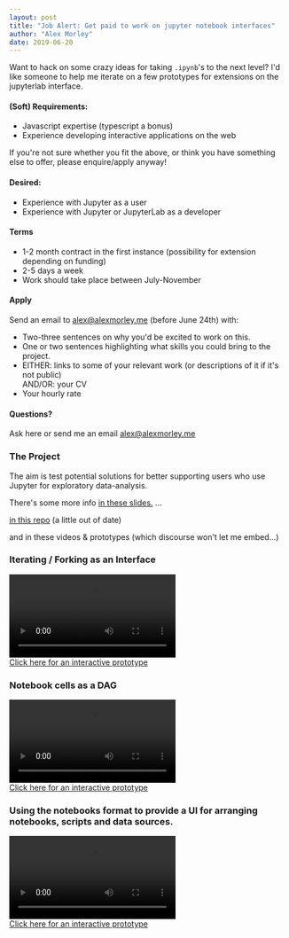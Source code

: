 ```yaml
---
layout: post
title: "Job Alert: Get paid to work on jupyter notebook interfaces"
author: "Alex Morley"
date: 2019-06-20
---
```


Want to hack on some crazy ideas for taking `.ipynb`'s to the next level? I'd like someone to help me iterate on a few prototypes for extensions on the jupyterlab interface.

#### (Soft) Requirements:
- Javascript expertise (typescript a bonus)
- Experience developing interactive applications on the web

If you're not sure whether you fit the above, or think you have something else to offer, please enquire/apply anyway!

#### Desired:
- Experience with Jupyter as a user
- Experience with Jupyter or JupyterLab as a developer

#### Terms
- 1-2 month contract in the first instance (possibility for extension depending on funding)
- 2-5 days a week
- Work should take place between July-November

#### Apply
Send an email to alex@alexmorley.me (before June 24th) with:

- Two-three sentences on why you'd be excited to work on this.
- One or two sentences highlighting what skills you could bring to the project.
- EITHER: links to some of your relevant work (or descriptions of it if it's not public)  
  AND/OR: your CV
- Your hourly rate

#### Questions?
Ask here or send me an email alex@alexmorley.me

### The Project

The aim is test potential solutions for better supporting users who use Jupyter for exploratory data-analysis.

There's some more info [in these slides.](https://alexmorley.me/graphical-notebooks/presentations/csv_conf/impress.js/index.html#/markdown) ...

[in this repo](https://github.com/alexmorley/graphical-notebooks) (a little out of date)

and in these videos & prototypes (which discourse won't let me embed...)
 
<div>
<h3> Iterating / Forking as an Interface </h3>
<video controls>
<source src="https://alexmorley.me/graphical-notebooks/presentations/csv_conf/impress.js/img/video-iter.mp4">
Boo your browser doesn't support the video tag. Try <a href="https://alexmorley.me/graphical-notebooks/presentations/csv_conf/impress.js/img/video-iter.mp4">this link</a>
</video> <br>
<a href="https://www.figma.com/proto/Ig0NLRbmKqqPpbG3M8sit8Ws/Jupyter-Span?node-id=59%3A2373&scaling=min-zoom">Click here for an interactive prototype </a>

<h3> Notebook cells as a DAG </h3>
<video controls>
<source src="https://alexmorley.me/graphical-notebooks/presentations/csv_conf/impress.js/img/video-canvas.mp4">
Boo your browser doesn't support the video tag. Try <a href="https://alexmorley.me/graphical-notebooks/presentations/csv_conf/impress.js/img/video-canvas.mp4">this link</a>
</video> <br>
<a href="https://www.figma.com/proto/EAuFLns2qA0UJLwF7MjMCZ9B/Jupyter-Canvas?node-id=0%3A1&scaling=min-zoom"> Click here for an interactive prototype </a>

<h3> Using the notebooks format to provide a UI for arranging notebooks, scripts and data sources. </h3>
<video controls>
<source src="https://alexmorley.me/graphical-notebooks/presentations/csv_conf/impress.js/img/video-flow.mp4">
Boo your browser doesn't support the video tag. Try <a href="https://alexmorley.me/graphical-notebooks/presentations/csv_conf/impress.js/img/video-flow.mp4">this link</a>
</video> <br>
<a href="https://www.figma.com/proto/MaKSC9Ix1ukk9M2l9n05ukcW/Jupyter-Flow?node-id=0%3A1&scaling=min-zoom"> Click here for an interactive prototype </a>
</div>
